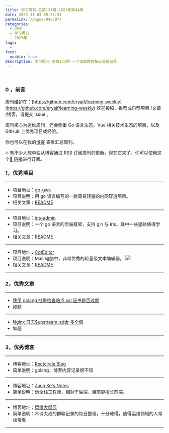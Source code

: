 ```yaml
---
title: 学习周刊-总第131期-2023年第44周
date: 2023-11-03 09:22:51
permalink: /pages/94c797/
categories:
  - 周刊
  - 学习周刊
  - 2023年
tags:
  -
feed:
  enable: true
description: 学习周刊-总第131期-一个运维群的每日总结记录
---
```


<br><ArticleTopAd></ArticleTopAd>

### 0 ，前言

周刊维护在：[https://github.com/eryajf/learning-weekly](https://github.com/eryajf/learning-weekly) 欢迎投稿，推荐或自荐项目 /文章 /博客，请提交 issue 。

周刊核心为运维周刊，还会侧重 Go 语言生态，Vue 相关技术生态的项目，以及 GitHub 上优秀项目或经验。

你也可以在我的[博客](https://wiki.eryajf.net/learning-weekly/) 查看汇总周刊。

🔥 有不少人想单独从博客通过 RSS 订阅周刊的更新，现在它来了，你可以使用这个[🔗 链接](https://wiki.eryajf.net/learning-weekly.xml)进行订阅。

### 1，优秀项目

---

- 项目地址：[go-gwk](https://github.com/xuxihai123/go-gwk)
- 项目说明：用 go 语言编写的一款简易轻量的内网穿透项目。
- 相关文章：[README](https://github.com/xuxihai123/go-gwk#readme)

---

- 项目地址：[iris-admin](https://github.com/snowlyg/iris-admin)
- 项目说明：一个 go 语言的后端框架，支持 gin 与 iris，其中一些思路值得学习。
- 相关文章：[README](https://github.com/snowlyg/iris-admin#readme)

---

- 项目地址：[CotEditor](https://github.com/coteditor/CotEditor)
- 项目说明：Mac 电脑中，非常优秀的轻量级文本编辑器。
  ![](https://t.eryajf.net/imgs/2023/11/1698974476761.png)
- 相关文章：[README](https://github.com/coteditor/CotEditor#readme)

---

### 2，优秀文章

---

- [使用 golang 批量检查站点 ssl 证书是否过期](https://kebingzao.com/2020/12/29/go-check-certs/)
- 如题

---

- [Nginx 日志$upstream_addr 多个值](https://mephisto.cc/tech/upstream_addr/)
- 如题

---

### 3，优秀博客

---

- 博客地址：[Rectcircle Blog](https://www.rectcircle.cn/)
- 简单说明：golang，博客内容记录很不错

---

- 博客地址：[Zach Ke's Notes](https://kebingzao.com/)
- 简单说明：伪全栈工程师，相对于后端，目前更擅长前端。

---

- 博客地址：[运维大侃侃](https://www.yuque.com/sanye-ia8oj/hmoxce)
- 简单说明：木讷大叔的群聊记录的每日整理，十分难得，值得运维领域的人常读常看

---


<br><ArticleTopAd></ArticleTopAd>
